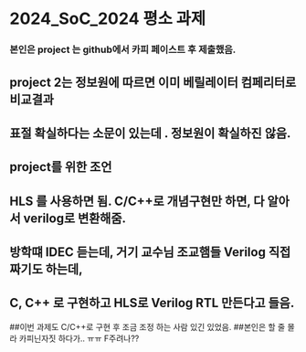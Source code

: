 # 2024_SoC_2024 평소 과제

### 본인은 project 는 github에서 카피 페이스트 후 제출했음.
## project 2는 정보원에 따르면 이미 베릴레이터 컴페리터로 비교결과
## 표절 확실하다는 소문이 있는데 . 정보원이 확실하진 않음.

## project를 위한 조언

## HLS 를 사용하면 됨. C/C++로 개념구현만 하면, 다 알아서 verilog로 변환해줌.
## 방학떄 IDEC 듣는데, 거기 교수님 조교햄들 Verilog 직접 짜기도 하는데, 
## C, C++ 로 구현하고 HLS로 Verilog RTL 만든다고 들음.

##이번 과제도 C/C++로 구현 후 조금 조정 하는 사람 있긴 있었음.
##본인은 할 줄 몰라 카피닌자짓 하다가.. ㅠㅠ F주려나??

